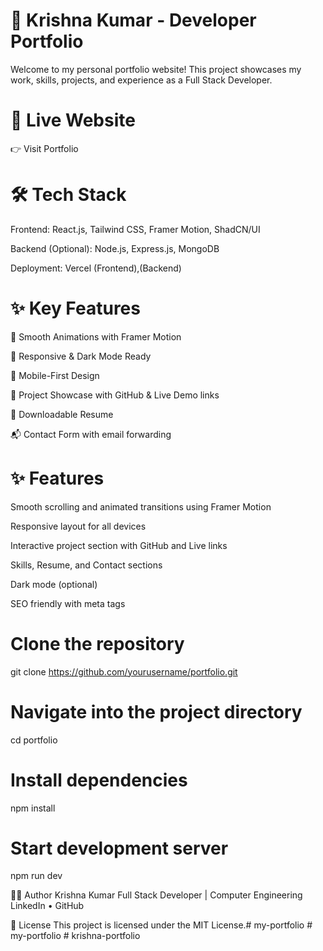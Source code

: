 # 🚀 Krishna Kumar - Developer Portfolio
Welcome to my personal portfolio website! This project showcases my work, skills, projects, and experience as a Full Stack Developer.

# 📌 Live Website
👉 Visit Portfolio

# 🛠️ Tech Stack
Frontend: React.js, Tailwind CSS, Framer Motion, ShadCN/UI

Backend (Optional): Node.js, Express.js, MongoDB

Deployment: Vercel (Frontend),(Backend)

# ✨ Key Features
🔄 Smooth Animations with Framer Motion

🌙 Responsive & Dark Mode Ready

📱 Mobile-First Design

📘 Project Showcase with GitHub & Live Demo links

📄 Downloadable Resume

📬 Contact Form with email forwarding

# ✨ Features
Smooth scrolling and animated transitions using Framer Motion

Responsive layout for all devices

Interactive project section with GitHub and Live links

Skills, Resume, and Contact sections

Dark mode (optional)

SEO friendly with meta tags

# Clone the repository
git clone https://github.com/yourusername/portfolio.git

# Navigate into the project directory
cd portfolio

# Install dependencies
npm install

# Start development server
npm run dev

🧑‍💻 Author
Krishna Kumar
Full Stack Developer | Computer Engineering
LinkedIn • GitHub 

📄 License
This project is licensed under the MIT License.#   m y - p o r t f o l i o 
 
 #   m y - p o r t f o l i o 
 
 #   k r i s h n a - p o r t f o l i o 
 
 
